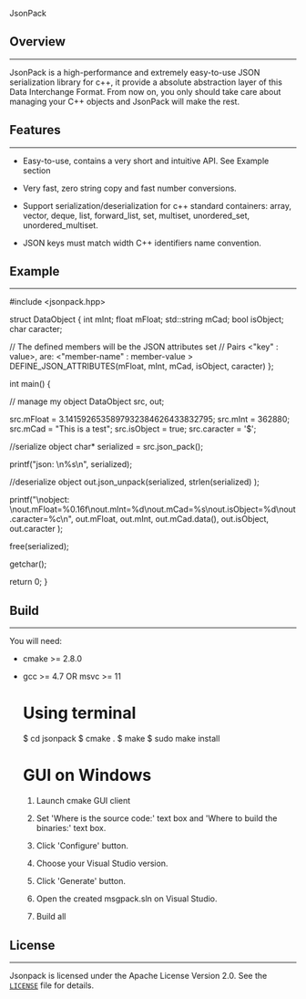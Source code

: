 JsonPack

## Overview
-----------

JsonPack is a high-performance and extremely easy-to-use JSON serialization
library for c++, it provide a absolute abstraction layer of this Data Interchange Format. From now on,
you only should take care about managing your C++ objects and JsonPack will make the rest.

## Features
-----------

* Easy-to-use, contains a very short and intuitive API. See Example section

* Very fast, zero string copy and fast number conversions.

* Support serialization/deserialization for c++ standard containers:
  array, vector, deque, list, forward_list, set, multiset, unordered_set, unordered_multiset.

* JSON keys must match width C++ identifiers name convention.

## Example
----------

#include <jsonpack.hpp>

struct  DataObject
{
  int mInt;
  float mFloat;
  std::string mCad;
  bool isObject;
  char caracter;

  // The defined members will be the JSON attributes set
  // Pairs <"key" : value>, are: <"member-name" : member-value >
  DEFINE_JSON_ATTRIBUTES(mFloat, mInt, mCad, isObject, caracter)
};

int main()
{

  // manage my object
  DataObject src, out;

  src.mFloat = 3.1415926535897932384626433832795;
  src.mInt = 362880;
  src.mCad = "This is a test";
  src.isObject = true;
  src.caracter = '$';

  //serialize object
  char* serialized = src.json_pack();

  printf("json: \n%s\n", serialized);

  //deserialize object
  out.json_unpack(serialized, strlen(serialized) );

  printf("\nobject: \nout.mFloat=%0.16f\nout.mInt=%d\nout.mCad=%s\nout.isObject=%d\nout.caracter=%c\n",
          out.mFloat, out.mInt, out.mCad.data(), out.isObject, out.caracter
         );

  free(serialized);

  getchar();

  return 0;
}

## Build
--------

You will need:

 - cmake >= 2.8.0
 - gcc >= 4.7 OR msvc >= 11

    # Using terminal

    $ cd jsonpack
    $ cmake .
    $ make
    $ sudo make install

    # GUI on Windows

    1. Launch cmake GUI client

    2. Set 'Where is the source code:' text box and 'Where to build
    the binaries:' text box.

    3. Click 'Configure' button.

    4. Choose your Visual Studio version.

    5. Click 'Generate' button.

    6. Open the created msgpack.sln on Visual Studio.

    7. Build all


## License
----------

Jsonpack is licensed under the Apache License Version 2.0. See
the [`LICENSE`](./LICENSE) file for details.

